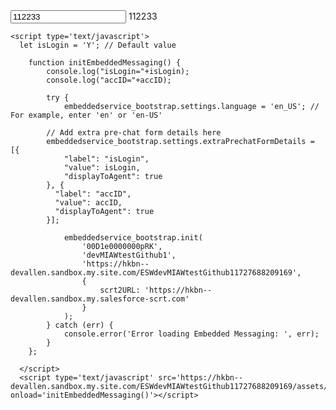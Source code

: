 <html>
  <body>
      <input type="text" id="accID" name="accID" value="112233"/>
      <label for="accID">112233</label>
    
    <script type='text/javascript'>
      let isLogin = 'Y'; // Default value
      
      	function initEmbeddedMessaging() {
			console.log("isLogin="+isLogin);
			console.log("accID="+accID);

      		try {
      			embeddedservice_bootstrap.settings.language = 'en_US'; // For example, enter 'en' or 'en-US'

  			// Add extra pre-chat form details here
			embeddedservice_bootstrap.settings.extraPrechatFormDetails = [{
			    "label": "isLogin",
			    "value": isLogin,
			    "displayToAgent": true
			}, {
			  "label": "accID",
			  "value": accID,
			  "displayToAgent": true
			}];
      
      			embeddedservice_bootstrap.init(
      				'00D1e0000000pRK',
      				'devMIAWtestGithub1',
      				'https://hkbn--devallen.sandbox.my.site.com/ESWdevMIAWtestGithub11727688209169',
      				{
      					scrt2URL: 'https://hkbn--devallen.sandbox.my.salesforce-scrt.com'
      				}
      			);
      		} catch (err) {
      			console.error('Error loading Embedded Messaging: ', err);
      		}
      	};

      </script>
      <script type='text/javascript' src='https://hkbn--devallen.sandbox.my.site.com/ESWdevMIAWtestGithub11727688209169/assets/js/bootstrap.min.js' onload='initEmbeddedMessaging()'></script>
  </body>
</html>

